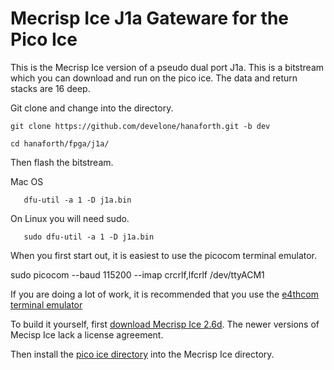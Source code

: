 # Mecrisp Ice J1a Gateware for the Pico Ice

This is the Mecrisp Ice version of a pseudo dual port J1a.  This is a
bitstream which you can download and run on the pico ice. The data and return stacks are 16 deep.

Git clone and change into the directory.

```
git clone https://github.com/develone/hanaforth.git -b dev

cd hanaforth/fpga/j1a/
```

Then flash the bitstream. 

Mac OS 

```
   dfu-util -a 1 -D j1a.bin
```

On Linux you will need sudo.

```
   sudo dfu-util -a 1 -D j1a.bin
```

When you first start out, it is easiest to use the picocom
terminal emulator.

sudo picocom --baud 115200 --imap crcrlf,lfcrlf /dev/ttyACM1

If you are doing a lot of work, it is recommended that you use the
[e4thcom terminal
emulator](https://mecrisp-ice.readthedocs.io/en/latest/e4thcom.html)

To build it yourself, first [download Mecrisp Ice
2.6d](https://sourceforge.net/projects/mecrisp/files/).  The newer
versions of Mecisp Ice lack a license agreement.

Then install the [pico ice directory](https://sourceforge.net/p/mecrisp/discussion/general/thread/350a65f919/) into the Mecrisp Ice directory.
